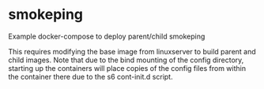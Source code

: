 # smokeping
Example docker-compose to deploy parent/child smokeping

This requires modifying the base image from linuxserver to build parent and child images. Note that
due to the bind mounting of the config directory, starting up the containers will place copies of
the config files from within the container there due to the s6 cont-init.d script.
